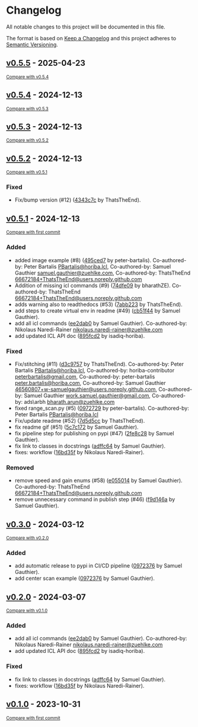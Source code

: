 # Changelog

All notable changes to this project will be documented in this file.

The format is based on [Keep a Changelog](http://keepachangelog.com/en/1.0.0/)
and this project adheres to [Semantic Versioning](http://semver.org/spec/v2.0.0.html).

<!-- insertion marker -->
## [v0.5.5](https://github.com/HORIBAEzSpecSDK/python-sdk/releases/tag/v0.5.5) - 2025-04-23

<small>[Compare with v0.5.4](https://github.com/HORIBAEzSpecSDK/python-sdk/compare/v0.5.4...v0.5.5)</small>

## [v0.5.4](https://github.com/HORIBAEzSpecSDK/python-sdk/releases/tag/v0.5.4) - 2024-12-13

<small>[Compare with v0.5.3](https://github.com/HORIBAEzSpecSDK/python-sdk/compare/v0.5.3...v0.5.4)</small>

## [v0.5.3](https://github.com/HORIBAEzSpecSDK/python-sdk/releases/tag/v0.5.3) - 2024-12-13

<small>[Compare with v0.5.2](https://github.com/HORIBAEzSpecSDK/python-sdk/compare/v0.5.2...v0.5.3)</small>

## [v0.5.2](https://github.com/HORIBAEzSpecSDK/python-sdk/releases/tag/v0.5.2) - 2024-12-13

<small>[Compare with v0.5.1](https://github.com/HORIBAEzSpecSDK/python-sdk/compare/v0.5.1...v0.5.2)</small>

### Fixed

- Fix/bump version (#12) ([4343c7c](https://github.com/HORIBAEzSpecSDK/python-sdk/commit/4343c7c585dc8cc96f209c1d91dc62c678c0b134) by ThatsTheEnd).

## [v0.5.1](https://github.com/HORIBAEzSpecSDK/python-sdk/releases/tag/v0.5.1) - 2024-12-13

<small>[Compare with first commit](https://github.com/HORIBAEzSpecSDK/python-sdk/compare/a2e72bf27ae8064315e37225ce069611c4bf6670...v0.5.1)</small>

### Added

- added image example (#8) ([495ced7](https://github.com/HORIBAEzSpecSDK/python-sdk/commit/495ced7988c416ca3a57abc63af0ca2140b7cdfb) by peter-bartalis). Co-authored-by: Peter Bartalis <PBartalis@horiba.lcl>, Co-authored-by: Samuel Gauthier <samuel.gauthier@zuehlke.com>, Co-authored-by: ThatsTheEnd <66672184+ThatsTheEnd@users.noreply.github.com>
- Addition of missing icl commands (#9) ([74dfe09](https://github.com/HORIBAEzSpecSDK/python-sdk/commit/74dfe09444669bf7d69d60fb4cd251e598f5c360) by bharathZE). Co-authored-by: ThatsTheEnd <66672184+ThatsTheEnd@users.noreply.github.com>
- adds warning also to readthedocs (#53) ([7abb223](https://github.com/HORIBAEzSpecSDK/python-sdk/commit/7abb2239be5e83cfc01542e18c2e810edcb0af9c) by ThatsTheEnd).
- add steps to create virtual env in readme (#49) ([cb51f44](https://github.com/HORIBAEzSpecSDK/python-sdk/commit/cb51f44679a60d0da0caf84191a9324b69bac96a) by Samuel Gauthier).
- add all icl commands ([ee2dab0](https://github.com/HORIBAEzSpecSDK/python-sdk/commit/ee2dab0c24ed765d96af5bfd6b3ddb3890277015) by Samuel Gauthier). Co-authored-by: Nikolaus Naredi-Rainer <nikolaus.naredi-rainer@zuehlke.com>
- add updated ICL API doc ([895fcd2](https://github.com/HORIBAEzSpecSDK/python-sdk/commit/895fcd28bc2a2935020e41ef90b247e5cdfc8366) by isadiq-horiba).

### Fixed

- Fix/stitching (#11) ([d3c9757](https://github.com/HORIBAEzSpecSDK/python-sdk/commit/d3c9757217c150cfa44704deee42ef939c0f25d4) by ThatsTheEnd). Co-authored-by: Peter Bartalis <PBartalis@horiba.lcl>, Co-authored-by: horiba-contributor <peterbartalis@gmail.com>, Co-authored-by: peter-bartalis <peter.bartalis@horiba.com>, Co-authored-by: Samuel Gauthier <46560807+w-samuelgauthier@users.noreply.github.com>, Co-authored-by: Samuel Gauthier <work.samuel.gauthier@gmail.com>, Co-authored-by: ads\arbh <bharath.arun@zuehlke.com>
- fixed range_scan.py (#5) ([0972729](https://github.com/HORIBAEzSpecSDK/python-sdk/commit/0972729d40c9aaef76497e47a3d564ae12650aba) by peter-bartalis). Co-authored-by: Peter Bartalis <PBartalis@horiba.lcl>
- Fix/update readme (#52) ([7d5d5cc](https://github.com/HORIBAEzSpecSDK/python-sdk/commit/7d5d5ccf1d8401b09addca6de227c2d49d04fb12) by ThatsTheEnd).
- fix readme gif (#51) ([5c7c172](https://github.com/HORIBAEzSpecSDK/python-sdk/commit/5c7c172a6f9ad479f48946ab684481f8ca5ad62c) by Samuel Gauthier).
- fix pipeline step for publishing on pypi (#47) ([2fe8c28](https://github.com/HORIBAEzSpecSDK/python-sdk/commit/2fe8c28fc094e9d876e8967c88d110ef991f9bfd) by Samuel Gauthier).
- fix link to classes in docstrings ([adffc64](https://github.com/HORIBAEzSpecSDK/python-sdk/commit/adffc6470989502fdaad663c996943d4444d3013) by Samuel Gauthier).
- fixes: workflow ([16bd35f](https://github.com/HORIBAEzSpecSDK/python-sdk/commit/16bd35f24dc12e60bc055f644e5439011b239334) by Nikolaus Naredi-Rainer).

### Removed

- remove speed and gain enums (#58) ([e055014](https://github.com/HORIBAEzSpecSDK/python-sdk/commit/e0550148cc3a0a1053ade822364e9755f352b5b2) by Samuel Gauthier). Co-authored-by: ThatsTheEnd <66672184+ThatsTheEnd@users.noreply.github.com>
- remove unnecessary command in publish step (#46) ([f9d146a](https://github.com/HORIBAEzSpecSDK/python-sdk/commit/f9d146a21b29f19633cfab833bae8c9d55c97637) by Samuel Gauthier).

## [v0.3.0](https://github.com/HORIBAEzSpecSDK/python-sdk/releases/tag/v0.3.0) - 2024-03-12

<small>[Compare with v0.2.0](https://github.com/HORIBAEzSpecSDK/python-sdk/compare/v0.2.0...v0.3.0)</small>

### Added

- add automatic release to pypi in CI/CD pipeline ([0972376](https://github.com/HORIBAEzSpecSDK/python-sdk/commit/05656454a59d4674291b68cc739f624306c79d97) by Samuel Gauthier).
- add center scan example ([0972376](https://github.com/HORIBAEzSpecSDK/python-sdk/commit/05656454a59d4674291b68cc739f624306c79d97) by Samuel Gauthier).

## [v0.2.0](https://github.com/HORIBAEzSpecSDK/python-sdk/releases/tag/v0.2.0) - 2024-03-07

<small>[Compare with v0.1.0](https://github.com/HORIBAEzSpecSDK/python-sdk/compare/v0.1.0...v0.2.0)</small>

### Added

- add all icl commands ([ee2dab0](https://github.com/HORIBAEzSpecSDK/python-sdk/commit/ee2dab0c24ed765d96af5bfd6b3ddb3890277015) by Samuel Gauthier). Co-authored-by: Nikolaus Naredi-Rainer <nikolaus.naredi-rainer@zuehlke.com>
- add updated ICL API doc ([895fcd2](https://github.com/HORIBAEzSpecSDK/python-sdk/commit/895fcd28bc2a2935020e41ef90b247e5cdfc8366) by isadiq-horiba).

### Fixed

- fix link to classes in docstrings ([adffc64](https://github.com/HORIBAEzSpecSDK/python-sdk/commit/adffc6470989502fdaad663c996943d4444d3013) by Samuel Gauthier).
- fixes: workflow ([16bd35f](https://github.com/HORIBAEzSpecSDK/python-sdk/commit/16bd35f24dc12e60bc055f644e5439011b239334) by Nikolaus Naredi-Rainer).

## [v0.1.0](https://github.com/HORIBAEzSpecSDK/python-sdk/releases/tag/v0.1.0) - 2023-10-31

<small>[Compare with first commit](https://github.com/HORIBAEzSpecSDK/python-sdk/compare/a2e72bf27ae8064315e37225ce069611c4bf6670...v0.1.0)</small>
